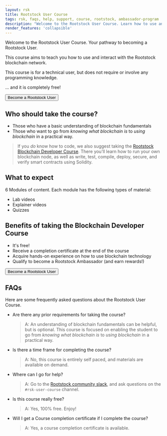 ```yaml
---
layout: rsk
title: Rootstock User Course
tags: rsk, faqs, help, support, course, rootstock, ambassador-program
description: "Welcome to the Rootstock User Course. Learn how to use and interact with the Rootstock blockchain network!"
render_features: 'collapsible'
---
```


Welcome to the Rootstock User Course.
Your pathway to becoming a Rootstock User.

This course aims to teach you how to use and interact with the Rootstock blockchain network.

This course is for a technical user, but does not require or involve any programming knowledge.

... and it is completely free!

<a href="https://rsk.thinkific.com/courses/blockchain-user/" target="_blank">
  <button class="orange-button">Become a Rootstock User</button>
</a>

## Who should take the course?

* Those who have a basic understanding of blockchain fundamentals
* Those who want to go from *knowing what blockchain is* to *using blockchain* in a practical way.

> If you *do* know how to code, we also suggest taking the
> [Rootstock Blockchain Developer Course](https://rsk.thinkific.com/courses/blockchain-developer/).
> There you'll learn how to run your own blockchain node, as well as
> write, test, compile, deploy, secure, and verify smart contracts using Solidity.

## What to expect

6 Modules of content.
Each module has the following types of material:

* Lab videos
* Explainer videos
* Quizzes

## Benefits of taking the Blockchain Developer Course

* It's free!
* Receive a completion certificate at the end of the course
* Acquire hands-on experience on how to use blockchain technology
* Qualify to become a Rootstock Ambassador (and earn rewards!)

<a href="https://rsk.thinkific.com/courses/blockchain-user/" target="_blank">
  <button class="orange-button">Become a Rootstock User</button>
</a>

## FAQs

Here are some frequently asked questions about the
Rootstock User Course.

[](#top "collapsible")
- Are there any prior requirements for taking the course?
  > A: 
  > An understanding of blockchain fundamentals can be helpful, but is optional.
  > This course is focused on enabling the student to go from *knowing what blockchain is* to *using 
  > blockchain* in a practical way.
- Is there a time frame for completing the course? 
  > A:
  > No, this course is entirely self paced, and materials are available on demand.
- Where can I go for help?
  > A:
  > Go to the [Rootstock community slack](https://rsk.co/slack),
  > and ask questions on the `#rsk-user-course` channel.
- Is this course really free?
  > A:
  > Yes, 100% free. Enjoy!
- Will I get a Course completion certificate if I complete the course?
  > A: 
  > Yes, a course completion certificate is available.